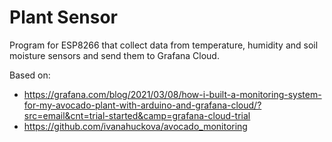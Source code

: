 # Plant Sensor

Program for ESP8266 that collect data from temperature, humidity and soil
moisture sensors and send them to Grafana Cloud.

Based on:

- https://grafana.com/blog/2021/03/08/how-i-built-a-monitoring-system-for-my-avocado-plant-with-arduino-and-grafana-cloud/?src=email&cnt=trial-started&camp=grafana-cloud-trial
- https://github.com/ivanahuckova/avocado_monitoring
